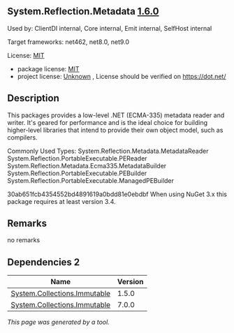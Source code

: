 System.Reflection.Metadata [1.6.0](https://www.nuget.org/packages/System.Reflection.Metadata/1.6.0)
--------------------

Used by: ClientDI internal, Core internal, Emit internal, SelfHost internal

Target frameworks: net462, net8.0, net9.0

License: [MIT](../../../../licenses/mit) 

- package license: [MIT](https://github.com/dotnet/corefx/blob/master/LICENSE.TXT) 
- project license: [Unknown](https://dot.net/) , License should be verified on https://dot.net/

Description
-----------
This packages provides a low-level .NET (ECMA-335) metadata reader and writer. It's geared for performance and is the ideal choice for building higher-level libraries that intend to provide their own object model, such as compilers.

Commonly Used Types:
System.Reflection.Metadata.MetadataReader
System.Reflection.PortableExecutable.PEReader
System.Reflection.Metadata.Ecma335.MetadataBuilder
System.Reflection.PortableExecutable.PEBuilder
System.Reflection.PortableExecutable.ManagedPEBuilder
 
30ab651fcb4354552bd4891619a0bdd81e0ebdbf 
When using NuGet 3.x this package requires at least version 3.4.

Remarks
-----------
no remarks


Dependencies 2
-----------

|Name|Version|
|----------|:----|
|[System.Collections.Immutable](../../../../packages/nuget.org/system.collections.immutable/1.5.0)|1.5.0|
|[System.Collections.Immutable](../../../../packages/nuget.org/system.collections.immutable/7.0.0)|7.0.0|

*This page was generated by a tool.*